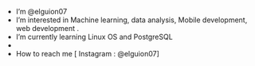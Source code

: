 - I’m @elguion07
- I’m interested in Machine learning, data analysis, Mobile development, web development .
- I’m currently learning Linux OS and PostgreSQL
-
- How to reach me [ Instagram : @elguion07]

<!---
elguion07/elguion07 is a ✨ special ✨ repository because its `README.md` (this file) appears on your GitHub profile.
You can click the Preview link to take a look at your changes.
--->
